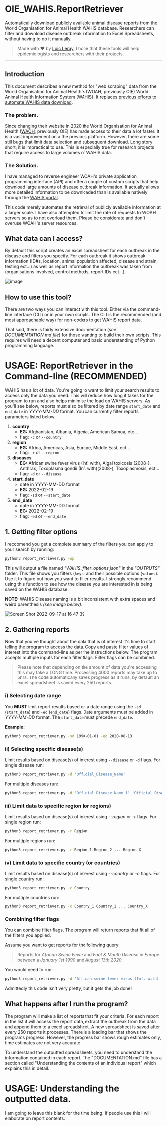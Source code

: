 # OIE_WAHIS.ReportRetriever
Automatically download publicly available animal disease reports from the World Organisation for Animal Health WAHIS database. Researchers can filter and download disease outbreak information to Excel Spreadsheets, without having to do it manually.

> Made with ♥ by [Loic Leray](https://loicleray.com). I hope that these tools will help epidemiologists and researchers with their projects.

---

## Introduction
This document describes a new method for "web scraping" data from the World Organisation for Animal Health's (WOAH, previously OIE) World Animal Health Information System (WAHIS). It replaces [previous efforts to automate WAHIS data download](https://onlinelibrary.wiley.com/doi/abs/10.1111/tbed.14133?casa_token=V85WAk0RTFMAAAAA:lPcjIz-Os652-5RChFVqjZcWOhrb-8IdP6IKr5CsoS9NfCoP5CwVUiNPY78-GYhEO1cSM1m4CUeKvg).


### The problem.
Since changing their website in 2020 the World Organisation for Animal Health ([WAOH](https://www.woah.org), previously OIE) has made access to their data a lot faster. It is a vast improvement on a the previous platform. However, there are some still bugs that limit data selection and subsequent download. Long story short, it is impractical to use. This is especially true for research projects that require access to large volumes of WAHIS data.

### The Solution.
I have managed to reverse engineer WOAH's private application programming interface (API) and offer a couple of custom scripts that help download large amounts of disease outbreak information. It actually allows more detailed information to be downloaded than is available natively through the [WAHIS portal](https://wahis.woah.org/#/home).

This code merely automates the retrieval of publicly available information at a larger scale. I have also attempted to limit the rate of requests to WOAH servers so as to not overload them. Please be considerate and don't overuse WOAH's server resources.

## What data can I access?

By default this script creates an excel spreadsheet for each outbreak in the disease and filters you specify. For each outbreak it shows outbreak information (ID#s, location, animal population affected, disease and strain, testing ect...) as well as report information the outbreak was taken from (organisations involved, control methods, report IDs ect...).

![image](https://user-images.githubusercontent.com/47128655/190842786-afdd502e-628f-4d90-815e-63dd41ab26db.jpeg)

## How to use this tool?
There are two ways you can interact with this tool. Either via the command-line interface (CLI) or in your own scripts. The CLI is the recommended (and most approachable way) for non-coders to get WAHIS report data.

 That said, there is fairly extensive documentation (*see DOCUMENTATION.md file*) for those wanting to build their own scripts. This requires will need a decent computer and basic understanding of Python programming language.

# USAGE: ReportRetriever in the Command-line (RECOMMENDED)
WAHIS has a lot of data. You're going to want to limit your search results to access only the data you need. This will reduce how long it takes for the program to run and also helps minimise the load on WAHIS servers. As you'll see below, reports must also be filtered by date range `start_date` and `end_date` in *YYYY-MM-DD* format. You can currently filter reports parameters listed below.

1. **country**
    * **EG:** Afghanistan, Albania, Algeria, American Samoa, etc...
    * flag: `-c` or `--country`
2. **region**
    * **EG:** Africa, Americas, Asia, Europe, Middle East, ect...
    * flag: `-r` or `--region`
4. **diseases**
    * **EG:** African swine fever virus (Inf. with), Algal toxicosis (2008-), Anthrax, Toxoplasma gondii (Inf. with)(2008-), Toxoplasmosis, ect...
    * flag: `-d` or `--disease`
4. **start_date**
    * date in YYYY-MM-DD format
    * **EG:** 2022-02-19
    * flag: `-sd` or `--start_date`
5. **end_date**
    * date in YYYY-MM-DD format
    * **EG:** 2022-02-19
    * flag: `-ed` or `--end_date`


## 1. Getting filter options
I reccomend you get a complete summary of the filters you can apply to your search by running:
```bash
python3 report_retriever.py -op
```
This will output a file named *"WAHIS_filter_options.json"* in the *"OUTPUTS"* folder. This file shows you filters (`keys`) and their possible options (`values`). Use it to figure out how you want to filter results.  I strongly recommend using this function to see how the disease you are interested in is being saved on the WAHIS database.

**NOTE:** WAHIS Disease naming is a bit inconsistent with extra spaces and weird parenthesis *(see image below)*.

![Screen Shot 2022-09-17 at 16 47 39](https://user-images.githubusercontent.com/47128655/190844671-a5d8ca55-e14d-425d-b75f-d0b875f07b68.jpg)



## 2. Gathering reports
Now that you've thought about the data that is of interest it's time to start telling the program to access the data. Copy and paste filter values of interest into the command-line as per the instructions below. The program accepts multiple inputs for each filter flags. Filter flags can be combined.

> Please note that depending on the amount of data you're accessing this may take a LONG time. Processing 4000 reports may take up to 5hrs. The code automatically saves progress as it runs, by default an excel spreadsheet is saved every 250 reports.


### i) Selecting date range
You **MUST** limit report results based on a date range using the `-sd` (`start_date`) and `-ed` (`end_date`) flags. Date arguments must be added in *YYYY-MM-DD* format. The `start_date` must precede `end_date`.

**Example:**
```bash
python3 report_retriever.py -sd 1990-01-01 -ed 2020-08-13
```

### ii) Selecting specific disease(s)
Limit results based on disease(s) of interest using `--disease` or `-d` flags.
For single disease run:
```bash
python3 report_retriever.py -d 'Official_Disease_Name'
```
For multiple diseases run:
```bash
python3 report_retriever.py -d 'Official_Disease_Name_1' 'Official_Disease_Name_2' '...' 'Official_Disease_Name_x'
```

### iii) Limit data to specific region (or regions)
Limit results based on disease(s) of interest using *--region* or *-r* flags.
For single region run:
```bash
python3 report_retriever.py -r Region
```
For multiple regions run:
```bash
python3 report_retriever.py -r Region_1 Region_2 ... Region_X
```

### iv) Limit data to specific country (or countries)
Limit results based on disease(s) of interest using *--country* or *-c* flags.
For single country run:
```bash
python3 report_retriever.py -c Country
```
For multiple countries run:
```bash
python3 report_retriever.py -c Country_1 Country_2 ... Country_X
```

### Combining filter flags
You can combine filter flags. The program will return reports that fit all of the filters you applied.

Assume you want to get reports for the following query:
> Reports for *African Swine Fever* and *Foot & Mouth Disease* in *Europe* between a *January 1st 1990* and *August 13th 2020*

You would need to run:
```bash
python3 report_retriever.py -d 'African swine fever virus (Inf. with) ' 'Foot and mouth disease virus (Inf. with) ' -r Europe -sd 1990-01-01 -ed 2020-08-13
```
Admittedly this code isn't very pretty, but it gets the job done!

## What happens after I run the program?
The program will make a list of reports that fit your criteria. For each report in the list it will access the report data, extract the outbreak from the data and append them to a excel spreadsheet. A new spreadsheet is saved after every 250 reports it processes. There is a loading bar that shows the programs progress. However, the progress bar shows rough estimates only, time estimates are not very accurate.

To understand the outputted spreadsheets, you need to understand the information contained in each report. The "DOCUMENTATION.md" file has a section called "Understanding the contents of an individual report" which explains this in detail.

# USAGE: Understanding the outputted data.
I am going to leave this blank for the time being. If people use this I will elaborate on report contents.
